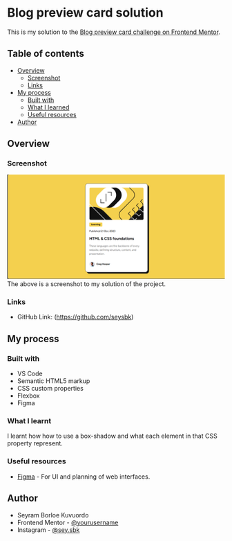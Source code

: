# Blog preview card solution

This is my solution to the [Blog preview card challenge on Frontend Mentor](https://www.frontendmentor.io/challenges/blog-preview-card-ckPaj01IcS).

## Table of contents

- [Overview](#overview)
  - [Screenshot](#screenshot)
  - [Links](#links)
- [My process](#my-process)
  - [Built with](#built-with)
  - [What I learned](#what-i-learnt)
  - [Useful resources](#useful-resources)
- [Author](#author)

## Overview

### Screenshot

![](./screenshot.png)
The above is a screenshot to my solution of the project.

### Links

- GitHub Link: (https://github.com/seysbk)

## My process

### Built with

- VS Code
- Semantic HTML5 markup
- CSS custom properties
- Flexbox
- Figma


### What I learnt
I learnt how how to use a box-shadow and what each element in that CSS property represent.



### Useful resources

- [Figma](https://Figma.io) - For UI and planning of web interfaces.


## Author

- Seyram Borloe Kuvuordo
- Frontend Mentor - [@yourusername](https://www.frontendmentor.io/profile/seysbk)
- Instagram - [@sey.sbk](https://www.instagram.com/sey.sbk)
